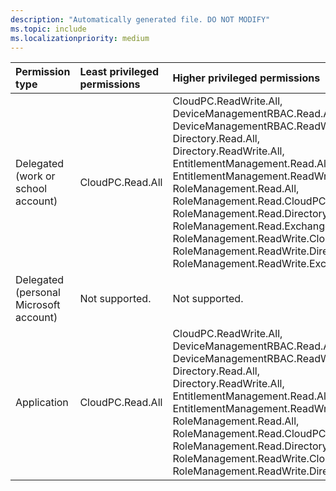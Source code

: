 ```yaml
---
description: "Automatically generated file. DO NOT MODIFY"
ms.topic: include
ms.localizationpriority: medium
---
```


|Permission type|Least privileged permissions|Higher privileged permissions|
|:---|:---|:---|
|Delegated (work or school account)|CloudPC.Read.All|CloudPC.ReadWrite.All, DeviceManagementRBAC.Read.All, DeviceManagementRBAC.ReadWrite.All, Directory.Read.All, Directory.ReadWrite.All, EntitlementManagement.Read.All, EntitlementManagement.ReadWrite.All, RoleManagement.Read.All, RoleManagement.Read.CloudPC, RoleManagement.Read.Directory, RoleManagement.Read.Exchange, RoleManagement.ReadWrite.CloudPC, RoleManagement.ReadWrite.Directory, RoleManagement.ReadWrite.Exchange|
|Delegated (personal Microsoft account)|Not supported.|Not supported.|
|Application|CloudPC.Read.All|CloudPC.ReadWrite.All, DeviceManagementRBAC.Read.All, DeviceManagementRBAC.ReadWrite.All, Directory.Read.All, Directory.ReadWrite.All, EntitlementManagement.Read.All, EntitlementManagement.ReadWrite.All, RoleManagement.Read.All, RoleManagement.Read.CloudPC, RoleManagement.Read.Directory, RoleManagement.ReadWrite.CloudPC, RoleManagement.ReadWrite.Directory|

